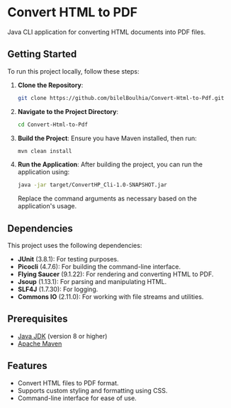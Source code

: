 # Convert HTML to PDF

 Java CLI application for converting HTML documents into PDF files.

## Getting Started

To run this project locally, follow these steps:

1. **Clone the Repository**:
   ```bash
   git clone https://github.com/bilelBoulhia/Convert-Html-to-Pdf.git
   ```

2. **Navigate to the Project Directory**:
   ```bash
   cd Convert-Html-to-Pdf
   ```

3. **Build the Project**:
   Ensure you have Maven installed, then run:
   ```bash
   mvn clean install
   ```

4. **Run the Application**:
   After building the project, you can run the application using:
   ```bash
   java -jar target/ConvertHP_Cli-1.0-SNAPSHOT.jar
   ```
   Replace the command arguments as necessary based on the application's usage.

## Dependencies

This project uses the following dependencies:

- **JUnit** (3.8.1): For testing purposes.
- **Picocli** (4.7.6): For building the command-line interface.
- **Flying Saucer** (9.1.22): For rendering and converting HTML to PDF.
- **Jsoup** (1.13.1): For parsing and manipulating HTML.
- **SLF4J** (1.7.30): For logging.
- **Commons IO** (2.11.0): For working with file streams and utilities.

## Prerequisites

- [Java JDK](https://www.oracle.com/java/technologies/javase-downloads.html) (version 8 or higher)
- [Apache Maven](https://maven.apache.org/)

## Features

- Convert HTML files to PDF format.
- Supports custom styling and formatting using CSS.
- Command-line interface for ease of use.

